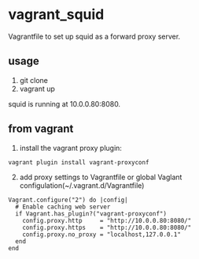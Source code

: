 # vagrant_squid
Vagrantfile to set up squid as a forward proxy server.

## usage
1. git clone
2. vagrant up

squid is running at 10.0.0.80:8080.

## from vagrant
1. install the vagrant proxy plugin:
```
vagrant plugin install vagrant-proxyconf
```

2. add proxy settings to Vagrantfile or global Vaglant configulation(~/.vagrant.d/Vagrantfile)
```
Vagrant.configure("2") do |config|
  # Enable caching web server
  if Vagrant.has_plugin?("vagrant-proxyconf")
    config.proxy.http     = "http://10.0.0.80:8080/"
    config.proxy.https    = "http://10.0.0.80:8080/"
    config.proxy.no_proxy = "localhost,127.0.0.1"
  end
end
```
